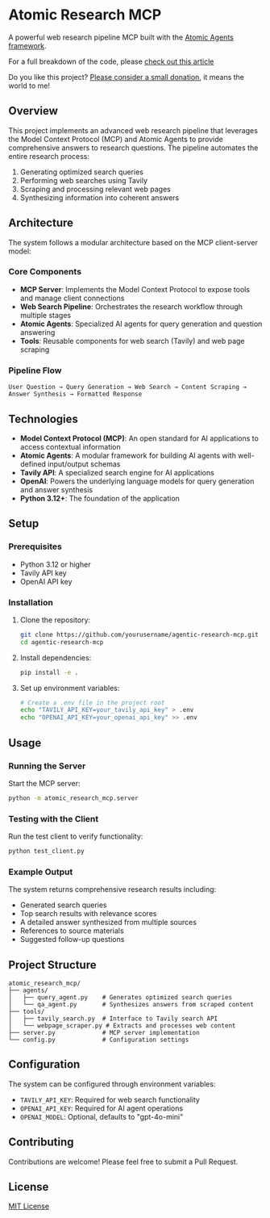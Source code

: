 # Atomic Research MCP

A powerful web research pipeline MCP built with the [Atomic Agents framework](https://github.com/BrainBlend-AI/atomic-agents).

For a full breakdown of the code, please [check out this article](https://medium.com/ai-advances/using-custom-agents-in-cursor-windsurf-copilot-and-others-to-supercharge-your-workflow-f936b630c5e5?sk=30cd72ee79ef8333d5935d556f79471e) 

Do you like this project? [Please consider a small donation](https://www.paypal.com/paypalme/KennyVaneetvelde), it means the world to me!

## Overview

This project implements an advanced web research pipeline that leverages the Model Context Protocol (MCP) and Atomic Agents to provide comprehensive answers to research questions. The pipeline automates the entire research process:

1. Generating optimized search queries
2. Performing web searches using Tavily
3. Scraping and processing relevant web pages
4. Synthesizing information into coherent answers

## Architecture

The system follows a modular architecture based on the MCP client-server model:

### Core Components

- **MCP Server**: Implements the Model Context Protocol to expose tools and manage client connections
- **Web Search Pipeline**: Orchestrates the research workflow through multiple stages
- **Atomic Agents**: Specialized AI agents for query generation and question answering
- **Tools**: Reusable components for web search (Tavily) and web page scraping

### Pipeline Flow

```
User Question → Query Generation → Web Search → Content Scraping → Answer Synthesis → Formatted Response
```

## Technologies

- **Model Context Protocol (MCP)**: An open standard for AI applications to access contextual information
- **Atomic Agents**: A modular framework for building AI agents with well-defined input/output schemas
- **Tavily API**: A specialized search engine for AI applications
- **OpenAI**: Powers the underlying language models for query generation and answer synthesis
- **Python 3.12+**: The foundation of the application

## Setup

### Prerequisites

- Python 3.12 or higher
- Tavily API key
- OpenAI API key

### Installation

1. Clone the repository:
   ```bash
   git clone https://github.com/yourusername/agentic-research-mcp.git
   cd agentic-research-mcp
   ```

2. Install dependencies:
   ```bash
   pip install -e .
   ```

3. Set up environment variables:
   ```bash
   # Create a .env file in the project root
   echo "TAVILY_API_KEY=your_tavily_api_key" > .env
   echo "OPENAI_API_KEY=your_openai_api_key" >> .env
   ```

## Usage

### Running the Server

Start the MCP server:

```bash
python -m atomic_research_mcp.server
```

### Testing with the Client

Run the test client to verify functionality:

```bash
python test_client.py
```

### Example Output

The system returns comprehensive research results including:

- Generated search queries
- Top search results with relevance scores
- A detailed answer synthesized from multiple sources
- References to source materials
- Suggested follow-up questions

## Project Structure

```
atomic_research_mcp/
├── agents/
│   ├── query_agent.py    # Generates optimized search queries
│   └── qa_agent.py       # Synthesizes answers from scraped content
├── tools/
│   ├── tavily_search.py  # Interface to Tavily search API
│   └── webpage_scraper.py # Extracts and processes web content
├── server.py             # MCP server implementation
└── config.py             # Configuration settings
```

## Configuration

The system can be configured through environment variables:

- `TAVILY_API_KEY`: Required for web search functionality
- `OPENAI_API_KEY`: Required for AI agent operations
- `OPENAI_MODEL`: Optional, defaults to "gpt-4o-mini"

## Contributing

Contributions are welcome! Please feel free to submit a Pull Request.

## License

[MIT License](LICENSE)
